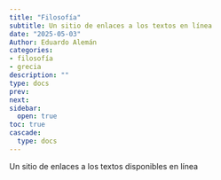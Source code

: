 ```yaml
---
title: "Filosofía"
subtitle: Un sitio de enlaces a los textos en línea
date: "2025-05-03"
Author: Eduardo Alemán
categories:
- filosofía
- grecia
description: ""
type: docs
prev: 
next: 
sidebar:
  open: true
toc: true
cascade:
  type: docs
---
```

Un sitio de enlaces a los textos disponibles en línea

